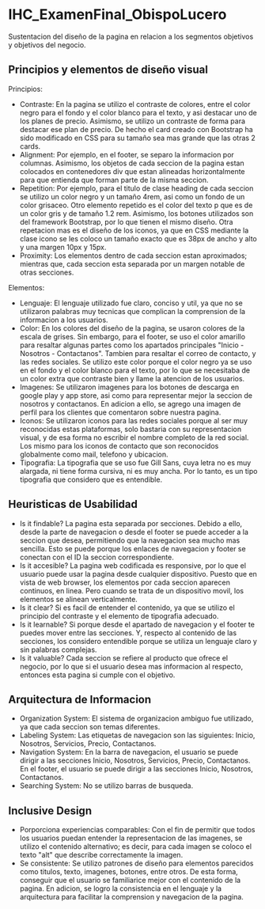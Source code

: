 # IHC_ExamenFinal_ObispoLucero
Sustentacion del diseño de la pagina en relacion a los segmentos objetivos y objetivos del negocio.

## Principios y elementos de diseño visual
Principios:
- Contraste: En la pagina se utilizo el contraste de colores, entre el color negro para el fondo y el color blanco para el texto, y asi 
  destacar uno de los planes de precio. Asimismo, se utilizo un contraste de forma para destacar ese plan de precio. De hecho el card
  creado con Bootstrap ha sido modificado en CSS para su tamaño sea mas grande que las otras 2 cards.
- Alignment: Por ejemplo, en el footer, se separo la informacion por columnas. Asimismo, los objetos de cada seccion de la pagina estan
  colocados en contenedores div que estan alineadas horizontalmente para que entienda que forman parte de la misma seccion.
- Repetition: Por ejemplo, para el titulo de clase heading de cada seccion se utilizo un color negro y un tamaño 4rem, asi como un 
  fondo de un color grisaceo. Otro elemento repetido es el color del texto p que es de un color gris y de tamaño 1.2 rem. Asimismo, los
  botones utilizados son del framework Bootstrap, por lo que tienen el mismo diseño. Otra repetacion mas es el diseño de los iconos, 
  ya que en CSS mediante la clase icono se les coloco un tamaño exacto que es 38px de ancho y alto y una margen 10px y 15px.
- Proximity: Los elementos dentro de cada seccion estan aproximados; mientras que, cada seccion esta separada por un margen notable de
  otras secciones.
  
Elementos:
- Lenguaje: El lenguaje utilizado fue claro, conciso y util, ya que no se utilizaron palabras muy tecnicas que complican la comprension
  de la informacion a los usuarios.
- Color: En los colores del diseño de la pagina, se usaron colores de la escala de grises. Sin embargo, para el footer, se uso el color
  amarillo para resaltar algunas partes como los apartados principales "Inicio - Nosotros - Contactanos". Tambien para resaltar el
  correo de contacto, y las redes sociales. Se utilizo este color porque el color negro ya se uso en el fondo y el color blanco para
  el texto, por lo que se necesitaba de un color extra que contraste bien y llame la atencion de los usuarios.
- Imagenes: Se utilizaron imagenes para los botones de descarga en google play y app store, asi como para representar mejor la seccion
  de nosotros y contactanos. En adicion a ello, se agrego una imagen de perfil para los clientes que comentaron sobre nuestra pagina.
- Iconos: Se utilizaron iconos para las redes sociales porque al ser muy reconocidas estas plataformas, solo bastaria con su
  representacion visual, y de esa forma no escribir el nombre completo de la red social. Los mismo para los iconos de contacto que son
  reconocidos globalmente como mail, telefono y ubicacion.
- Tipografia: La tipografia que se uso fue Gill Sans, cuya letra no es muy alargada, ni tiene forma cursiva, ni es muy ancha. Por
  lo tanto, es un tipo tipografia que considero que es entendible.
  
## Heuristicas de Usabilidad
- Is it findable? La pagina esta separada por secciones. Debido a ello, desde la parte de navegacion o desde el footer se puede acceder
  a la seccion que desea, permitiendo que la navegacion sea mucho mas sencilla. Esto se puede porque los enlaces de navegacion y footer
  se conectan con el ID la seccion correspondiente.
- Is it accesible? La pagina web codificada es responsive, por lo que el usuario puede usar la pagina desde cualquier dispositivo. 
  Puesto que en vista de web browser, los elementos por cada seccion aparecen continuos, en linea. Pero cuando se trata de un
  dispositivo movil, los elementos se alinean verticalmente.
- Is it clear? Si es facil de entender el contenido, ya que se utilizo el principio del contraste y el elemento de tipografia adecuado.
- Is it learnable? Si porque desde el apartado de navegacion y el footer te puedes mover entre las secciones. Y, respecto al contenido
  de las secciones, los considero entendible porque se utiliza un lenguaje claro y sin palabras complejas.
- Is it valuable? Cada seccion se refiere al producto que ofrece el negocio, por lo que si el usuario desea mas informacion al respecto,
  entonces esta pagina si cumple con el objetivo.

## Arquitectura de Informacion
- Organization System: El sistema de organizacion ambiguo fue utilizado, ya que cada seccion son temas diferentes.
- Labeling System: Las etiquetas de navegacion son las siguientes: Inicio, Nosotros, Servicios, Precio, Contactanos.
- Navigation System: 
  En la barra de navegacion, el usuario se puede dirigir a las secciones Inicio, Nosotros, Servicios, Precio, Contactanos.
  En el footer, el usuario se puede dirigir a las secciones Inicio, Nosotros, Contactanos.
- Searching System: No se utilizo barras de busqueda.
  
## Inclusive Design
- Porporciona experiencias comparables: Con el fin de permitir que todos los usuarios puedan entender la representacion de las imagenes,
  se utilizo el contenido alternativo; es decir, para cada imagen se coloco el texto "alt" que describe correctamente la imagen.
- Se consistente: Se utilizo patrones de diseño para elementos parecidos como titulos, texto, imagenes, botones, entre otros. De esta
  forma, conseguir que el usuario se familiarice mejor con el contenido de la pagina. En adicion, se logro la consistencia en el
  lenguaje y la arquitectura para facilitar la comprension y navegacion de la pagina.
  
